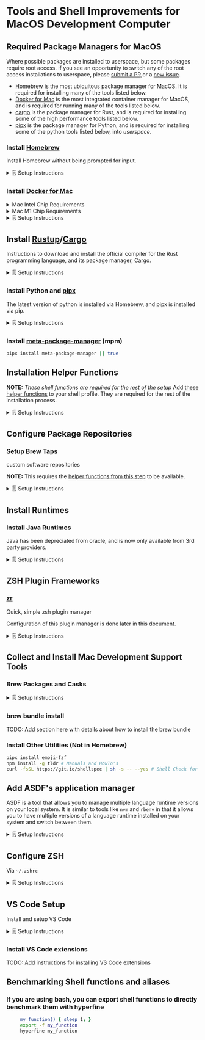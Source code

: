 # Tools and Shell Improvements for MacOS Development Computer

## Required Package Managers for MacOS

Where possible packages are installed to userspace, but some packages require root access.
If you see an opportunity to switch any of the root access installations to userspace, please [submit a PR](https://github.com/bitflight-devops/shell-scripts/pulls),or a [new issue](https://github.com/bitflight-devops/shell-scripts/issues/new/choose).

- [Homebrew](https://brew.sh/) is the most ubiquitous package manager for MacOS. It is required for installing many of the tools listed below.
- [Docker for Mac](https://docs.docker.com/desktop/install/mac-install/) is the most integrated container manager for MacOS, and is required for running many of the tools listed below.
- [cargo](https://doc.rust-lang.org/cargo/getting-started/installation.html) is the package manager for Rust, and is required for installing some of the high performance tools listed below.
- [pipx](https://pipxproject.github.io/pipx/) is the package manager for Python, and is required for installing some of the python tools listed below, into _userspace_.

### Install [Homebrew](https://brew.sh/)

Install Homebrew without being prompted for input.

<details><summary>🗒️ Setup Instructions</summary>

```zsh
NONINTERACTIVE=1 sudo /bin/bash -c "$(curl -fsSL https://raw.githubusercontent.com/Homebrew/install/HEAD/install.sh)"
# Fix permissions for Homebrew
sudo zsh -c "$(declare -f compaudit);compaudit | xargs chown -R \"$(whoami)\""
# Fix permissions on all files in /usr/local
sudo zsh -c "$(declare -f compaudit);compaudit | xargs chmod go-w"
```

</details>

### Install [Docker for Mac](https://docs.docker.com/desktop/install/mac-install/)

<details><summary>Mac Intel Chip Requirements</summary>
* macOS must be version 10.15 or newer. That is, Catalina, Big Sur, or Monterey. We recommend upgrading to the latest version of macOS.
* At least 4 GB of RAM.
* VirtualBox prior to version 4.3.30 must not be installed as it is not compatible with Docker Desktop.

</details>
<details><summary>Mac M1 Chip Requirements</summary>

- Beginning with Docker Desktop 4.3.0, we have removed the hard requirement to install Rosetta 2. There are a few optional command line tools that still require Rosetta 2 when using Darwin/AMD64. See the Known issues section. However, to get the best experience, we recommend that you install Rosetta 2. To install Rosetta 2 manually from the command line, run the following command:

  ```zsh
    softwareupdate --install-rosetta
  ```

</details>

<details><summary>🗒️ Setup Instructions</summary>

- Manual install via a package installer are [available via the docker website](https://docs.docker.com/desktop/install/mac-install/).

- Scripted install via [install_docker_for_mac.sh](install_docker_for_mac.sh) script in your terminal:

  ```zsh
  # It requires root access, so you will be prompted for your password if you are not already root
  sudo -v # Prompt for sudo first
  curl -sL "https://raw.githubusercontent.com/bitflight-devops/shell-scripts/main/mac_development_computer_setup/install_docker_for_mac.sh" | bash
  ```

</details>

## Install [Rustup](https://rust-lang.github.io/rustup/installation/other.html)/[Cargo](https://doc.rust-lang.org/cargo/getting-started/installation.html)

Instructions to download and install the official compiler for the Rust
programming language, and its package manager, <a href="https://doc.rust-lang.org/cargo/getting-started/installation.html">Cargo</a>.

<details><summary>🗒️ Setup Instructions</summary>

[Rustup](https://rust-lang.github.io/rustup/installation/other.html) metadata and toolchains will be installed into the Rustup home directory, located at:

```zsh
  ~/.rustup
```

This can be modified with the `RUSTUP_HOME` environment variable.

The Cargo home directory is located at:

```zsh
  ~/.cargo
```

This can be modified with the `CARGO_HOME` environment variable.

The `cargo`, `rustc`, `rustup` and other commands will be added to
Cargo's bin directory, located at:

```zsh
  ~/.cargo/bin
```

This path will then be added to your `PATH` environment variable by
modifying the profile files located at:

```zsh
  /Users/jamienelson/.profile
  /Users/jamienelson/.bash_profile
  /Users/jamienelson/.bashrc
  /Users/jamienelson/.zshenv
```

You can uninstall at any time with `rustup self uninstall` and
these changes will be reverted.

```zsh
# Remove any existing rust installations in brew
brew list rust >/dev/null 2>&1 && brew uninstall rust
# TODO add `asdf` check and uninstall

# Install rustup:
# Options: -y = non-interactive, -q = quiet, -v = verbose
#          --default-host <default-host>              Choose a default host triple
#          --default-toolchain <default-toolchain>    Choose a default toolchain to install
#          --default-toolchain none                   Do not install any toolchains
#          --profile [minimal|default|complete]       Choose a profile
curl --proto '=https' --tlsv1.2 -sSf https://sh.rustup.rs | sh -s -- -y --profile minimal --default-toolchain nightly
```

</details>

### Install Python and [pipx](https://pipxproject.github.io/pipx/)

The latest version of python is installed via Homebrew, and pipx is installed via pip.

<details><summary>🗒️ Setup Instructions</summary>

```zsh
## Drop python 2.7 support
brew uninstall --force --quiet python2 2>/dev/null || true
if [ -x /usr/bin/python ]; then
  if [[ $(/usr/bin/python --version 2>&1) == Python\ 2.7* ]]; then
    echo "Old python version found at /usr/bin/python"
    echo "You probably should upgrade your OS to remove this"
    echo "If you are on a Mac, you can try running 'softwareupdate --install --all'"
  fi
fi

install_global_python() {
  brew_install_all python3 python-tk python@3.10 python-tk@3.10
  pip install --upgrade "setuptools<60" wheel
  python -m ensurepip --upgrade
  pip install --upgrade pip  2>&1 | grep -v "DEPRECATION:"
  pip install --upgrade pipx 2>&1 | grep -v "DEPRECATION:"
  # Install setuptools under version 60.0.0 to avoid breaking a few dependencies like numba

}
install_global_python
```

</details>

### Install [meta-package-manager](https://kdeldycke.github.io/meta-package-manager/install.html) (mpm)

```sh
pipx install meta-package-manager || true
```

## Installation Helper Functions

**NOTE:** _These shell functions are required for the rest of the setup_
Add [these helper functions](mac_development_computer_setup/helper_functions.sh) to your shell profile.
They are required for the rest of the installation process.

<details><summary>🗒️ Setup Instructions</summary>

```zsh
helper_script="${HOME}/.local/shell-scripts/lib/mac_development_computer_setup/helper_functions.sh"
mkdir -p "$(dirname "${helper_script}")" || return 1
curl -SfslL -o "${helper_script}" "https://raw.githubusercontent.com/bitflight-devops/shell-scripts/main/mac_development_computer_setup/helper_functions.sh"

if [[ -f "${helper_script}" ]]; then
  source "${helper_script}"
  # Adds them if they are not there, otherwise does nothing
  add_helper_functions_to_profile
fi
```

</details>

## Configure Package Repositories

### Setup Brew Taps

custom software repositories

**NOTE:** This requires the [helper functions from this step](#installation-helper-functions) to be available.

<details><summary>🗒️ Setup Instructions</summary>

```zsh
# Bring brew up to date
NONINTERACTIVE=1 brew update --force --quiet
NONINTERACTIVE=1 brew upgrade --force --quiet

# Connect to Third Party Brew Repositories
#### Uses the `brew_tap_all` shell function created above
brew_tap_all << EOF
aws/tap
codacy/tap
dart-lang/dart
hashicorp/tap
homebrew/bundle
homebrew/cask
homebrew/cask-fonts
homebrew/cask-versions
homebrew/core
homebrew/services
jtyr/repo
lucagrulla/tap
mutagen-io/mutagen
sass/sass
EOF
```

</details>

## Install Runtimes

### Install Java Runtimes

Java has been depreciated from oracle, and is now only available from 3rd party providers.

<details><summary>🗒️ Setup Instructions</summary>

```zsh
### The adoptopenjdk/openjdk tap is deprecated use homebrew/cask-versions instead
brew untap adoptopenjdk/openjdk || true

brew_install_all --cask temurin temurin8 temurin11 temurin18 # Java JDK's
```

</details>

## ZSH Plugin Frameworks

### [zr](https://github.com/jedahan/zr)

Quick, simple zsh plugin manager

Configuration of this plugin manager is done later in this document.

<details><summary>🗒️ Setup Instructions</summary>

```zsh
cargo install zr
```

</details>

## Collect and Install Mac Development Support Tools

### Brew Packages and Casks

<details><summary>🗒️ Setup Instructions</summary>

```zsh
brew_apps=()
## Install Shell Utilities
brew_apps+=("antigen") # Plugin manager for zsh, inspired by oh-my-zsh and vundle
brew_apps+=("zsh") # UNIX shell (command interpreter)
brew_apps+=("iterm2") # Terminal Gui


## Install compression libraries
brew_apps+=("zstd") # Zstandard is a real-time compression algorithm
brew_apps+=("xz") # General-purpose data compression with high compression ratio
brew_apps+=("brotli") # Generic-purpose lossless compression algorithm by Google
brew_apps+=("lz4") # Extremely Fast Compression algorithm
brew_apps+=("pigz") # Parallel gzip
brew_apps+=("p7zip") # 7-Zip (high compression file archiver) implementation
brew_apps+=("zip") # Compression and file packaging/archive utility
brew_apps+=("unzip") # Extraction utility for .zip compressed archives
brew_apps+=("gnu-tar") # GNU version of the tar archiving utility

## install general build tools
brew_apps+=("cmake") # Cross-platform make
brew_apps+=("make") # Utility for directing compilation
brew_apps+=("pkg-config") # Manage compile and link flags for libraries
brew_apps+=("ninja") # Small build system for use with gyp or CMake
brew_apps+=("autoconf") # Automatic configure script builder
brew_apps+=("automake") # Tool for generating GNU Standards-compliant Makefiles
brew_apps+=("libtool") # Generic library support script
brew_apps+=("gdb") # GNU debugger
brew_apps+=("valgrind") # Dynamic analysis tools (memory, debug, profiling)
brew_apps+=("binutils") # GNU binary tools for native development
brew_apps+=("gcc") # GNU compiler collection

## Install Java build tools
brew_apps+=("gradle") # Open-source build automation tool based on the Groovy and Kotlin DSL
brew_apps+=("maven") # Java-based project management

## Install Python build tools
brew_apps+=("pyenv") # Python version management
brew_apps+=("poetry") # Python package management tool

## Install Node build tools
brew_apps+=("deno") # Secure runtime for JavaScript and TypeScript
brew_apps+=("node") # Platform built on V8 to build network applications
brew_apps+=("yarn") # JavaScript package manager

## Install Programming Languages
brew_apps+=("go") # Go programming environment
brew_apps+=("rust") # Systems programming language
brew_apps+=("ruby") # Powerful, clean, object-oriented scripting language
brew_apps+=("groovy") # Java-based scripting language
brew_apps+=("python") # Interpreted, interactive, object-oriented programming language
brew_apps+=("lua") # Powerful, lightweight programming language
brew_apps+=("perl") # Practical Extraction and Report Language
brew_apps+=("haskell-stack") # Cross-platform program for developing Haskell projects
brew_apps+=("erlang") # Concurrent, real-time, distributed functional language
brew_apps+=("elixir") # Functional metaprogramming aware language built on Erlang VM

## Install data querying tools
brew_apps+=("jp") # Command-line interface to JMESPath, a query language for JSON
brew_apps+=("yq") # Process YAML documents from the CLI
brew_apps+=("csvkit") # Suite of command-line tools for converting to and working with CSV
brew_apps+=("jq") # Lightweight and flexible command-line JSON processor

## Install database tools
brew_apps+=("sqlite") # Command-line interface for SQLite

## CLI string manipulation tools
brew_apps+=("grep") # GNU grep, egrep and fgrep
brew_apps+=("awk") # Text processing scripting language
brew_apps+=("gnu-sed") # GNU implementation of the famous stream editor

## Install CLI monitoring tools
brew_apps+=("watch") # Executes a program periodically, showing output fullscreen
brew_apps+=("htop") # Interactive process viewer
brew_apps+=("glances") # Cross-platform monitoring tool
brew_apps+=("iftop") # Display an interface's bandwidth usage
brew_apps+=("nethogs") # Net top tool
brew_apps+=("ncdu") # Disk usage analyzer with an ncurses interface
brew_apps+=("dstat") # Versatile resource statistics tool
brew_apps+=("iotop") # Top-like UI for I/O usage
brew_apps+=("bmon") # Text-mode bandwidth monitor
brew_apps+=("procs") # A modern replacement for ps written in Rust

## Install base linux tools
brew_apps+=("coreutils") # GNU File, Shell, and Text utilities
brew_apps+=("findutils") # Collection of GNU find, xargs, and locate
brew_apps+=("gawk") # GNU awk utility
brew_apps+=("gnu-indent") # C code prettifier
brew_apps+=("gnu-sed") # GNU implementation of the famous stream editor
brew_apps+=("gnu-tar") # GNU version of the tar archiving utility
brew_apps+=("gnu-which") # GNU implementation of which utility
brew_apps+=("gnupg") # GNU Pretty Good Privacy (PGP) package
brew_apps+=("grep") # GNU grep, egrep and fgrep
brew_apps+=("gzip") # Popular GNU data compression program
brew_apps+=("gnutls") # GNU Transport Layer Security (TLS) Library
brew_apps+=("guile") # GNU Ubiquitous Intelligent Language for Extensions

## Install remote shell tools
brew_apps+=("screen") # Terminal multiplexer with VT100/ANSI terminal emulation
brew_apps+=("tmux") # Terminal multiplexer

## Install web cli tools
brew_apps+=("httpie") # User-friendly cURL replacement (command-line HTTP client)
brew_apps+=("ca-certificates") # Mozilla CA certificate store
brew_apps+=("curl") # Get a file from an HTTP, HTTPS or FTP server
brew_apps+=("wget") # Internet file retriever
brew_apps+=("links") # Lynx-like WWW browser that supports tables, menus, etc.
brew_apps+=("http-prompt") # An interactive command-line HTTP client featuring autocomplete and syntax highlighting
brew_apps+=("aria2") # Lightweight multi-protocol & multi-source command-line download utility
brew_apps+=("curlie") # Modern command line HTTP client featuring intuitive UI, JSON support, syntax highlighting, wget-like downloads, extensions, etc.
brew_apps+=("http") # Curl for Humans
brew_apps+=("graphqurl") # Curl for GraphQL with autocomplete, subscriptions and GraphiQL


## Install networking tools
brew_apps+=("nmap") # Port scanning utility for large networks
brew_apps+=("telnet") # User interface to the TELNET protocol
brew_apps+=("netcat") # Utility for managing network connections
brew_apps+=("socat") # SOcket CAT: netcat on steroids
brew_apps+=("mtr") # 'traceroute' and 'ping' in a single tool
brew_apps+=("bind") # Implementation of the DNS protocols
brew_apps+=("hping") # Command-line oriented TCP/IP packet assembler/analyzer
brew_apps+=("httperf") # Tool for measuring webserver performance
brew_apps+=("libssh") # C library SSHv1/SSHv2 client and server protocols
brew_apps+=("libssh2") # C library implementing the SSH2 protocol
brew_apps+=("lftp") # Sophisticated file transfer program
brew_apps+=("iperf") # Tool to measure maximum TCP and UDP bandwidth
brew_apps+=("nghttp2") # HTTP/2 C Library
brew_apps+=("ngrep") # Network grep
brew_apps+=("nmap") # Port scanning utility for large networks
brew_apps+=("nettle") # Low-level cryptographic library
brew_apps+=("openldap") # Open source suite of directory software
brew_apps+=("openssl@3") # Cryptography and SSL/TLS Toolkit

## Install cli text reading tools
brew_apps+=("exa") # Modern replacement for 'ls'
brew_apps+=("bat") # Clone of cat(1) with syntax highlighting and Git integration
brew_apps+=("ccat") # Like cat but displays content with syntax highlighting

## File comparison tools
brew_apps+=("diffutils") # File comparison utilities
brew_apps+=("wdiff") # Display word differences between text files

## Directory navigation tools
brew_apps+=("fzf") # Command-line fuzzy finder written in Go
brew_apps+=("exa") # Modern replacement for 'ls'
brew_apps+=("ripgrep") # Search tool like grep and The Silver Searcher
brew_apps+=("fd") # Simple, fast and user-friendly alternative to find
brew_apps+=("tree") # Display directories as trees (with optional color/HTML output)
brew_apps+=("zoxide") # Shell extension to navigate your filesystem faster
brew_apps+=("broot") # A new way to see and navigate directory trees
brew_apps+=("fd") # A simple, fast and user-friendly alternative to find

## CLI Help and Documentation tools
brew_apps+=("cheat") # Create and view interactive cheat sheets for *nix commands
brew_apps+=("tldr") # Simplified and community-driven man pages
brew_apps+=("navi") # An interactive cheatsheet tool for the command-line

## CLI Recording tools
brew_apps+=("asciinema") # Record and share terminal sessions
brew_apps+=("ttygif") # Converts a ttyrec file into gif files


## Disk usage and storage allocation tools
brew_apps+=("ncdu") # NCurses Disk Usage
brew_apps+=("diskus") # Minimal, fast alternative to 'du -sh'
brew_apps+=("dust") # More intuitive version of du in rust
brew_apps+=("duf") # Disk Usage/Free Utility - a better 'df' alternative
brew_apps+=("exa") # Modern replacement for 'ls'

## CLI text editing tools
brew_apps+=("vim") # Vi 'workalike' with many additional features
brew_apps+=("neovim") # Vim-fork focused on extensibility and agility
brew_apps+=("emacs") # GNU Emacs text editor
brew_apps+=("nano") # Pico editor clone with enhancements
brew_apps+=("micro") # Modern and intuitive terminal-based text editor
brew_apps+=("kakoune") # Modal code editor inspired by vim
brew_apps+=("kak-lsp") # Language Server Protocol client for Kakoune

# Docker and Container Development Tools
brew_apps+=("mutagen-compose") # Compose with Mutagen integration
brew_apps+=("mutagen") # Fast file synchronization and network forwarding for remote development
brew_apps+=("hadolint") # Smarter Dockerfile linter to validate best practices

## GitHub Actions and CLI tools
brew_apps+=("act") # Run your GitHub Actions locally 🚀
brew_apps+=("actionlint") # Static checker for GitHub Actions workflow files
brew_apps+=("gh") # GitHub command-line tool
brew_apps+=("hub") # Add GitHub support to git on the command-line

## Font Configuration tools
brew_apps+=("fontconfig") # XML-based font configuration API for X Windows
brew_apps+=("freetype") # Software library to render fonts
brew_apps+=("harfbuzz") # OpenType text shaping engine
brew_apps+=("graphite2") # Smart font renderer for non-Roman scripts

## Fonts
brew_apps+=("font-hack-nerd-font") # Hack Nerd Font (Hasklig)
brew_apps+=("font-hack-nerd-font-mono") # Hack Nerd Font Mono (Hasklig)
brew_apps+=("font-hack-nerd-font-complete") # Hack Nerd Font Complete (Hasklig)
brew_apps+=("font-dejavu-sans-mono-nerd-font") # DejaVu Sans Mono Nerd Font


## Tools for managing and configuring MacOS
brew_apps+=("chezmoi") # Manage your dotfiles across multiple machines, securely
brew_apps+=("macos-defaults") # Set macOS defaults from the command-line
brew_apps+=("mas") # Mac App Store command-line interface
brew_apps+=("mackup") # Keep your application settings in sync (OS X/Linux)
brew_apps+=("cask") # Homebrew Cask provides a friendly homebrew-style CLI workflow for the administration of Mac applications distributed as binaries

## Formatting and Linting tools
brew_apps+=("perltidy") # Perl source code pretty printer
brew_apps+=("shellcheck") # Shell script analysis tool
brew_apps+=("shfmt") # Shell script formatter
brew_apps+=("yamllint") # Linter for YAML files
brew_apps+=("yamale") # YAML schema validator
brew_apps+=("google-java-format") # Reformat Java source code to comply with Google Java Style
brew_apps+=("prettier") # Opinionated code formatter
brew_apps+=("prettierd") # Prettier daemon for editors
brew_apps+=("prettier-plugin-sh") # Prettier plugin for shell scripts
brew_apps+=("prettier-plugin-xml") # Prettier plugin for XML
brew_apps+=("prettier-plugin-yaml") # Prettier plugin for YAML
brew_apps+=("prettier-plugin-toml") # Prettier plugin for TOML
brew_apps+=("prettier-plugin-json") # Prettier plugin for JSON
brew_apps+=("prettier-plugin-markdown") # Prettier plugin for Markdown

## Benchparking and profiliing Tools
brew_apps+=("hyperfine") # A command-line benchmarking tool
brew_apps+=("hey") # HTTP load generator, ApacheBench (ab) replacement, formerly rakyll/hey
brew_apps+=("vegeta") # HTTP load testing tool and library. It's over 9000!
brew_apps+=("wrk") # Modern HTTP benchmarking tool
brew_apps+=("bombardier") # Fast cross-platform HTTP benchmarking tool written in Go
brew_apps+=("boom") # HTTP(S) load testing tool
brew_apps+=("gatling") # Modern load testing as code

## Image manipulation tools
brew_apps+=("jasper") # Library for manipulating JPEG-2000 images
brew_apps+=("libiconv") # Conversion library

## Software Libraries
brew_apps+=("libffi") # Foreign Function Interface library
brew_apps+=("libtiff") # TIFF library and utilities
brew_apps+=("libxml2") # GNOME XML library
brew_apps+=("libssh2") # C library implementing the SSH2 protocol
brew_apps+=("libpng") # Library for manipulating PNG images
brew_apps+=("libxslt") # C XSLT library for GNOME
brew_apps+=("libyaml") # YAML Parser
brew_apps+=("ncurses") # Text-based UI library

## Application Version Management Tools
brew_apps+=("nvm") # Manage multiple Node.js versions
brew_apps+=("rbenv") # Ruby version manager
brew_apps+=("pyenv") # Simple Python version management
brew_apps+=("topgrade") # Upgrade everything
brew_apps+=("asdf") # Extendable version manager with support for Ruby, Node.js, Elixir, Erlang & more
brew_apps+=("tfenv") # Terraform version manager

## Application Configuration Management Tools
brew_apps+=("brew-cask-completion") # Fish completion for brew cask


## Window Management tools
brew_apps+=("yabai") # A tiling window manager for macOS based on binary space partitioning
brew_apps+=("skhd") # Simple hotkey daemon for macOS
brew_apps+=("chunkwm") # Tiling window manager for macOS based on plugin architecture
brew_apps+=("kwm") # Tiling window manager for macOS based on plugin architecture
brew_apps+=("spectacle") # Move and resize windows with ease
brew_apps+=("rectangle") # Move and resize windows in macOS using keyboard

## MacOS Application Development Tools
brew_apps+=("xcbeautify") # Little beautifier tool for xcodebuild
brew_apps+=("xcodegen") # Generate your Xcode project from a spec file and your folder structure
brew_apps+=("carthage") # Decentralized dependency manager for Cocoa
brew_apps+=("xctool") # Drop-in replacement for xcodebuild with a few extra features
brew_apps+=("swiftlint") # Tool to enforce Swift style and conventions
brew_apps+=("swiftgen") # Swift code generator for assets, storyboards, Localizable.strings, …
brew_apps+=("swiftformat") # Formatting tool for reformatting Swift code


## CLI Git Tools
brew_apps+=("git-lfs") # Git extension for versioning large files
brew_apps+=("git-flow") # Extensions to follow Vincent Driessen's branching model
brew_apps+=("git-delta") # Syntax-highlighting pager for git and diff output
brew_apps+=("git") # Distributed revision control system
brew_apps+=("git-extras") # Small git utilities
brew_apps+=("gitui") # Blazing fast terminal-ui for git written in rust
brew_apps+=("tig") # Text interface for Git repositories
brew_apps+=("gh") # GitHub command-line tool
brew_apps+=("hub") # Add GitHub support to git on the command-line
brew_apps+=("ghq") # Remote repository management made easy

## Install Cloud Utilities
brew_apps+=("azure-cli") # Microsoft Azure CLI 2.0
brew_apps+=("aws-elasticbeanstalk") # Client for Amazon Elastic Beanstalk web service
brew_apps+=("pulumi") # Cloud native development platform
brew_apps+=("terraform") # Tool to build, change, and version infrastructure
brew_apps+=("terraform-docs") # Tool to generate documentation from Terraform modules
brew_apps+=("terragrunt") # Thin wrapper for Terraform e.g. for locking state
brew_apps+=("helmfile") # Deploy Kubernetes Helm Charts
brew_apps+=("kubeseal") # Kubernetes controller and tool for one-way encrypted Secrets
brew_apps+=("kustomize") # Template-free customization of Kubernetes YAML manifests
brew_apps+=("helm") # Kubernetes package manager
brew_apps+=("aws-sam-cli") # AWS SAM CLI 🐿 is a tool for local development and testing of Serverless applications
brew_apps+=("aws-iam-authenticator") # Use AWS IAM credentials to authenticate to Kubernetes
brew_apps+=("aws-okta") # Authenticate with AWS using your Okta credentials
brew_apps+=("aws-vault") # Securely store and access AWS credentials in development environments
brew_apps+=("awscli") # Official Amazon AWS command-line interface
brew_apps+=("terraform") # Tool to build, change, and version infrastructure
brew_apps+=("packer") # Tool for creating identical machine images for multiple platforms
brew_apps+=("terragrunt") # Thin wrapper for Terraform e.g. for locking state
brew_apps+=("kops") # Production Grade K8s Installation, Upgrades, and Management
brew_apps+=("kubectx") # Tool that can switch between kubectl contexts easily and create aliases
brew_apps+=("k9s") # Kubernetes CLI To Manage Your Clusters In Style!
brew_apps+=("awless") # A Mighty CLI for AWS
brew_apps+=("gcloud") # Google Cloud SDK
brew_apps+=("gcloud-completion") # Bash completion for gcloud
brew_apps+=("docker-credential-helper-ecr") # Docker Credential Helper for Amazon ECR

brew_install_all "${brew_apps[@]}"
```

</details>

### brew bundle install

TODO: Add section here with details about how to install the brew bundle

### Install Other Utilities (Not in Homebrew)

```zsh
pipx install emoji-fzf
npm install -g tldr # Manuals and HowTo's
curl -fsSL https://git.io/shellspec | sh -s -- --yes # Shell Check for running tests against shell scripts
```

## Add ASDF's application manager

ASDF is a tool that allows you to manage multiple language runtime versions on your local system. It is similar to tools like `nvm` and `rbenv` in that it allows you to have multiple versions of a language runtime installed on your system and switch between them.

<details><summary>🗒️ Setup Instructions</summary>

```zsh
## brew uninstall nodejs gtop python python-yq packer maven make jq jmespath jib temurin zoxide jenv
# gradle groovy maven awscli bat
brew install asdf
asdf plugin add direnv
asdf global direnv latest
asdf install direnv latest

ASDF_PLUGIN_NAMES=(jbang jib yq zoxide vim git sqlite snyk shellcheck shfmt semver semgrep shellspec "python:3.10" rabbitmq:system bun nodejs packer maven direnv gradle groovy cheat awscli aws-vault awsebcli aria2 act bat "java:temurin-11" "java:temurin-18")


asdf global rabbitmq system

for pluginVersion in "${ASDF_PLUGIN_NAMES[@]}"; do
plugin=${pluginVersion%%:*}
version=${pluginVersion#*:}
version=${version:+latest:${version}}
[[ ${version##latest:} == "system" ]] || version="system"
[[ ${version##latest:} == "latest" ]] || version="latest"
  asdf plugin add "${plugin}"
  [[ ${version} != "system" ]] && $asdf install "${plugin}" ${version}
  asdf global "${plugin}" ${version}
done

```

</details>

## Configure ZSH

Via `~/.zshrc`

<details><summary>🗒️ Setup Instructions</summary>

```zsh
#!/usr/bin/env zsh
# Fig pre block. Keep at the top of this file.
[[ -f "$HOME/.fig/shell/zshrc.pre.zsh" ]] && builtin source "$HOME/.fig/shell/zshrc.pre.zsh"
# Preferred editor for local and remote sessions
if [[ -n $SSH_CONNECTION ]]; then
  export EDITOR='vim'
else
  export EDITOR='code'
fi

command_exists() {
  command -v "$@" >/dev/null 2>&1
}

mkdir -p ~/.local/bin
# Generate new ~/.config/zr.zsh if it does not exist or if ~/.zshrc has been changed
if [[ ! -f ~/.config/zr.zsh ]] || [[ ~/.zshrc -nt ~/.config/zr.zsh ]]; then
  zr \
    https://github.com/bitflight-devops/shell-scripts \
    > ~/.config/zr.zsh
fi

source ~/.config/zr.zsh

# Enable Touchbar support for iTerm2
TOUCHBAR_GIT_ENABLED=true

install_if_missing starship starship "https://starship.rs/install.sh" "-f" "-b" "$HOME/.local/bin"
install_if_missing fig fig "https://fig.io/install"

[[ -f /usr/local/opt/asdf/libexec/asdf.sh ]] && source /usr/local/opt/asdf/libexec/asdf.sh
[[ -f ~/wearsafe/github_login_tokens.sh ]] && source ~/wearsafe/github_login_tokens.sh
[[ -f ~/.asdf/plugins/java/set-java-home.zsh ]] && source ~/.asdf/plugins/java/set-java-home.zsh
[[ -n ${ZSH_CACHE_DIR} ]] && [[ ! -d "${ZSH_CACHE_DIR}/completions" ]] && mkdir -p "${ZSH_CACHE_DIR}/completions"

run_after_wait() {
  local -r wait_in_seconds="$1"
  shift
  sleep "${wait_in_seconds}"s
  "$@"
}

# bun completions
[ -s "/usr/local/share/zsh/site-functions/_bun" ] && source "/usr/local/share/zsh/site-functions/_bun"

# bun completions
[ -s "/Users/jamienelson/.bun/_bun" ] && source "/Users/jamienelson/.bun/_bun"

export ZSH_WAKATIME_PROJECT_DETECTION=true

[[ -f /usr/local/share/zsh/site-functions ]] && . /usr/local/share/zsh/site-functions
add_to_path "/usr/local/opt/ruby/bin"
add_to_path "$HOME/.yarn/bin"
add_to_path "$HOME/.config/yarn/global/node_modules/.bin"
add_to_path "/usr/local/opt/apr/bin"
add_to_path "${HOME}/.local/bin"
add_to_path "$HOME/.serverless/bin"
add_to_path "/usr/local/opt/gnu-tar/libexec/gnubin"
add_to_path "/usr/local/opt/gnu-sed/libexec/gnubin"
if type brew &>/dev/null; then
  FPATH=$(brew --prefix)/share/zsh-completions:$FPATH
  autoload -Uz compinit
  compinit
fi

# Start Starship prompt is available
if command_exists starship; then
  eval "$(starship init zsh)"
else
  NONINTERACTIVE=1 curl -sS https://starship.rs/install.sh | sh
fi
# Fig post block. Keep at the bottom of this file.
[[ -f "$HOME/.fig/shell/zshrc.post.zsh" ]] && builtin source "$HOME/.fig/shell/zshrc.post.zsh"

```

</details>

## VS Code Setup

Install and setup VS Code

<details><summary>🗒️ Setup Instructions</summary>

```sh
# Install VS Code
brew install --cask visual-studio-code
```

</details>

### Install VS Code extensions

TODO: Add instructions for installing VS Code extensions

## Benchmarking Shell functions and aliases

### If you are using bash, you can export shell functions to directly benchmark them with hyperfine

```zsh
     my_function() { sleep 1; }
     export -f my_function
     hyperfine my_function
```
